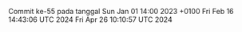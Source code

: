 Commit ke-55 pada tanggal Sun Jan 01 14:00 2023 +0100
Fri Feb 16 14:43:06 UTC 2024
Fri Apr 26 10:10:57 UTC 2024
